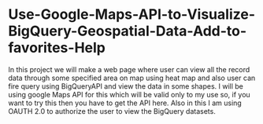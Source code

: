 # Use-Google-Maps-API-to-Visualize-BigQuery-Geospatial-Data-Add-to-favorites-Help
In this project we will make a web page where user can view all the record data through some specified area on map using heat map and also user can fire query using BigQueryAPI and view the data in some shapes.
I will be using google Maps API for this which will be valid only to my use so, if you want to try this then you have to get the API here.
Also in this I am using OAUTH 2.0 to authorize the user to view the BigQuery datasets.
